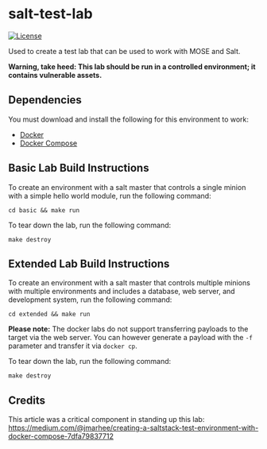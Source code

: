 # salt-test-lab
[![License](http://img.shields.io/:license-mit-blue.svg)](https://github.com/master-of-servers/salt-test-lab/blob/master/LICENSE)

Used to create a test lab that can be used to work with MOSE and Salt.

**Warning, take heed: This lab should be run in a controlled environment; it contains vulnerable assets.**

## Dependencies
You must download and install the following for this environment to work:
* [Docker](https://docs.docker.com/install/)
* [Docker Compose](https://docs.docker.com/compose/install/)

## Basic Lab Build Instructions
To create an environment with a salt master that controls a single minion with a simple hello world module, run the following command:
```
cd basic && make run
```

To tear down the lab, run the following command:
```
make destroy
```

## Extended Lab Build Instructions
To create an environment with a salt master that controls multiple minions with multiple environments and includes a database, web server, and development system, run the following command:
```
cd extended && make run
```

**Please note:**
The docker labs do not support transferring payloads to the target via the web server. You can however generate a payload with the `-f` parameter and transfer it via `docker cp`.

To tear down the lab, run the following command:
```
make destroy
```

## Credits
This article was a critical component in standing up this lab:
https://medium.com/@jmarhee/creating-a-saltstack-test-environment-with-docker-compose-7dfa79837712